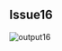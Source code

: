 ## Issue16
![output16](https://github.com/STIW3054-A192/stiw3054-issues-LimWenLiang/blob/master/images/issue16.PNG)
</br>
